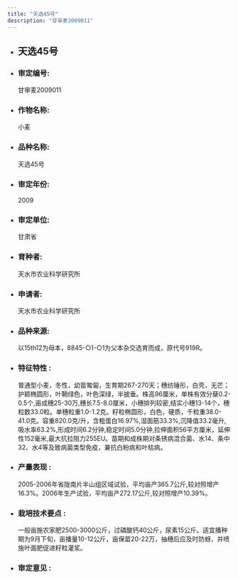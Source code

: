 ```yaml
---
title: "天选45号"
description: "甘审麦2009011"
---
```

* ## 天选45号
* ###  审定编号:  
   甘审麦2009011

*  ### 作物名称:  
   小麦

*   ###  品种名称: 
    天选45号

*   ### 审定年份: 
    2009

*   ### 审定单位:  
    甘肃省

*   ### 育种者:  
    天水市农业科学研究所

*   ### 申请者:  
    天水市农业科学研究所

*   ### 品种来源:  
    以15th12为母本，8845-○1-○1为父本杂交选育而成，原代号919R。

*   ### 特征特性 : 
    普通型小麦，冬性，幼苗匍匐，生育期267-270天；穗纺锤形，白壳，无芒；护颖椭圆形，叶鞘绿色，叶色深绿，半披垂。株高96厘米，单株有效分蘖0.2-0.5个,亩成穗25-30万,穗长7.5-8.0厘米，小穗排列较密,结实小穗13-14个，穗粒数33.0粒。单穗粒重1.0-1.2克。籽粒椭圆形，白色，硬质，千粒重38.0-41.0克。容重820.0克/升，含粗蛋白16.97%,湿面筋33.3%,沉降值33.2毫升,吸水率63.2%,形成时间6.2分钟,稳定时间5.0分钟,拉伸面积56平方厘米，延伸性152毫米,最大抗拉阻力255EU。苗期和成株期对条锈病混合菌、水14、条中32、水4等及致病菌类型免疫，兼抗白粉病和叶枯病。

*   ### 产量表现 : 
    2005-2006年省陇南片半山组区域试验，平均亩产365.7公斤,较对照增产16.3%。2006年生产试验，平均亩产272.17公斤,较对照增产10.39%。

*   ### 栽培技术要点 : 
    一般亩施农家肥2500-3000公斤，过磷酸钙40公斤，尿素15公斤。适宜播种期为9月下旬，亩播量10-12公斤，亩保苗20-22万，抽穗后应及时防蚜，并喷施叶面肥促进籽粒灌浆。

*   ### 审定意见 : 
    
